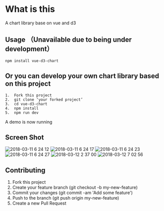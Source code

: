# What is this
A chart library base on vue and d3
## Usage （Unavailable due to being under development）
```
npm install vue-d3-chart
```
## Or you can develop your own chart library based on this project
```
1.  Fork this project
2.  git clone ‘your forked project’
3.  cd vue-d3-chart
4.  npm install
5.  npm run dev
```
A demo is now running
## Screen Shot
![2018-03-11 6 24 12](https://user-images.githubusercontent.com/21496977/37252278-81dc109c-2559-11e8-9362-d225130d893c.png)
![2018-03-11 6 24 17](https://user-images.githubusercontent.com/21496977/37252279-820e3928-2559-11e8-8021-779eeb89c765.png)
![2018-03-11 6 24 23](https://user-images.githubusercontent.com/21496977/37252280-823f89ce-2559-11e8-83c8-4e5e3c97b4f0.png)
![2018-03-11 6 24 27](https://user-images.githubusercontent.com/21496977/37252281-8270e30c-2559-11e8-9885-1962436688a9.png)
![2018-03-12 2 37 00](https://user-images.githubusercontent.com/21496977/37268873-13fa7d16-2603-11e8-9eb8-95a1b874e68b.png)
![2018-03-12 7 02 56](https://user-images.githubusercontent.com/21496977/37280189-0aa56102-2628-11e8-9977-70f6881e2d4f.png)
## Contributing
1. Fork this project
2. Create your feature branch (git checkout -b my-new-feature)
3. Commit your changes (git commit -am 'Add some feature')
4. Push to the branch (git push origin my-new-feature)
5. Create a new Pull Request